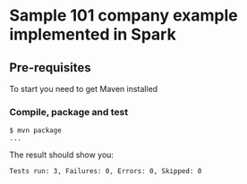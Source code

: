 # Sample 101 company example implemented in Spark


## Pre-requisites
To start you need to get Maven installed

### Compile, package and test
```
$ mvn package
...
```

The result should show you:
```
Tests run: 3, Failures: 0, Errors: 0, Skipped: 0
```
